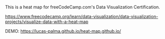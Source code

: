 This is a heat map for freeCodeCamp.com's Data Visualization Certification.

https://www.freecodecamp.org/learn/data-visualization/data-visualization-projects/visualize-data-with-a-heat-map

DEMO: https://lucas-palma.github.io/heat-map.github.io/
